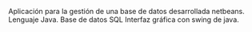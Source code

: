 Aplicación para la gestión de una base de datos desarrollada netbeans.
Lenguaje Java.
Base de datos SQL
Interfaz gráfica con swing de java.
